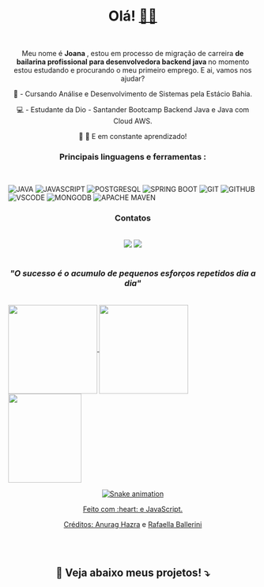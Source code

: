 <div align="center">
	<h1> Olá! <a href=<a href='https://emojitool.com/pt/waving-hand-sign-type-4'>👋🏽</a></h1>
</div>
<br>
<div align="center">
<p> Meu nome é <strong> Joana </strong>, estou em processo de migração de carreira <strong> de bailarina profissional para desenvolvedora backend java </strong> no momento estou estudando e procurando o meu primeiro emprego. E ai, vamos nos ajudar? </p> 
	
 💾 - Cursando Análise e Desenvolvimento de Sistemas pela Estácio Bahia.

 💻 - Estudante da Dio - Santander Bootcamp Backend Java e Java com Cloud AWS.

 🐛 🦋 E em constante aprendizado!

 </div>
<div align="center"><h3> Principais linguagens e ferramentas :</h3> </div>
<br>


![JAVA](https://img.shields.io/badge/JAVA-E34F26?style=for-the-badge&logo=java&logoColor=white) ![JAVASCRIPT](https://img.shields.io/badge/JavaScript-323330?style=for-the-badge&logo=javascript&logoColor=F7DF1E) ![POSTGRESQL](https://img.shields.io/badge/PostgreSQL-316192?style=for-the-badge&logo=postgresql&logoColor=white) ![SPRING BOOT](https://img.shields.io/badge/SPRING-000000?style=for-the-badge&logo=spring&logoColor=white) ![GIT](https://img.shields.io/badge/GIT-E44C30?style=for-the-badge&logo=git&logoColor=white) ![GITHUB](https://img.shields.io/badge/GitHub-100000?style=for-the-badge&logo=github&logoColor=white) ![VSCODE](https://img.shields.io/badge/VSCode-0078D4?style=for-the-badge&logo=visual%20studio%20code&logoColor=white) ![MONGODB](https://img.shields.io/badge/MONGODB-E34F26?style=for-the-badge&logo=mongodb&logoColor=white) ![APACHE MAVEN](https://img.shields.io/badge/APACHE_MAVEN-316192?style=for-the-badge&logo=apache&logoColor=white)

<div align="center"><h3> Contatos </h3>
<br>
<a href = "mailto:jubadejoana@gmail.com"><img src="https://img.shields.io/badge/-Gmail-%23333?style=for-the-badge&logo=gmail&logoColor=white" target="_blank"></a>
<a href="https://www.linkedin.com/in/sousasilvajoana/" target="_blank"><img src="https://img.shields.io/badge/-LinkedIn-%230077B5?style=for-the-badge&logo=linkedin&logoColor=white" target="_blank"></a> 

</div>

<br>
<div align="center"><h3><em> "O sucesso é o acumulo de pequenos esforços repetidos dia a dia"</em></h3> </div>
 <br> 
 <div>
  <a href="https://github.com/jubadejoana">
  <img height="180em"   align="center" src="https://github-readme-stats.vercel.app/api?username=jubadejoana&show_icons=true&theme=react&include_all_commits=true&count_private=true"/>
  <img height="180em"  align="center" src="https://github-readme-stats.vercel.app/api/top-langs/?username=jubadejoana&layout=compact&langs_count=7&theme=react" />

  <img align="center" width="148" height="180" src="https://media1.tenor.com/images/68e8337fb4eb7e40645d832c64762a8b/tenor.gif?itemid=19443613">
</div>
	
<div align="center">

  ![Snake animation](https://github.com/danielbped/danielbped/blob/output/github-contribution-grid-snake.svg)

  </div>

<div align="center">
  <p>Feito com :heart: e JavaScript.</p>
  <p>Créditos: <a href="https://github.com/anuraghazra/github-readme-stats">Anurag Hazra</a> e <a href="https://github.com/rafaballerini">Rafaella Ballerini</a></p>
</div>
<br>	
<br>
	<div align="center"><h2><strong>📌 Veja abaixo meus projetos! ⤵️</strong></h2></div>

  

